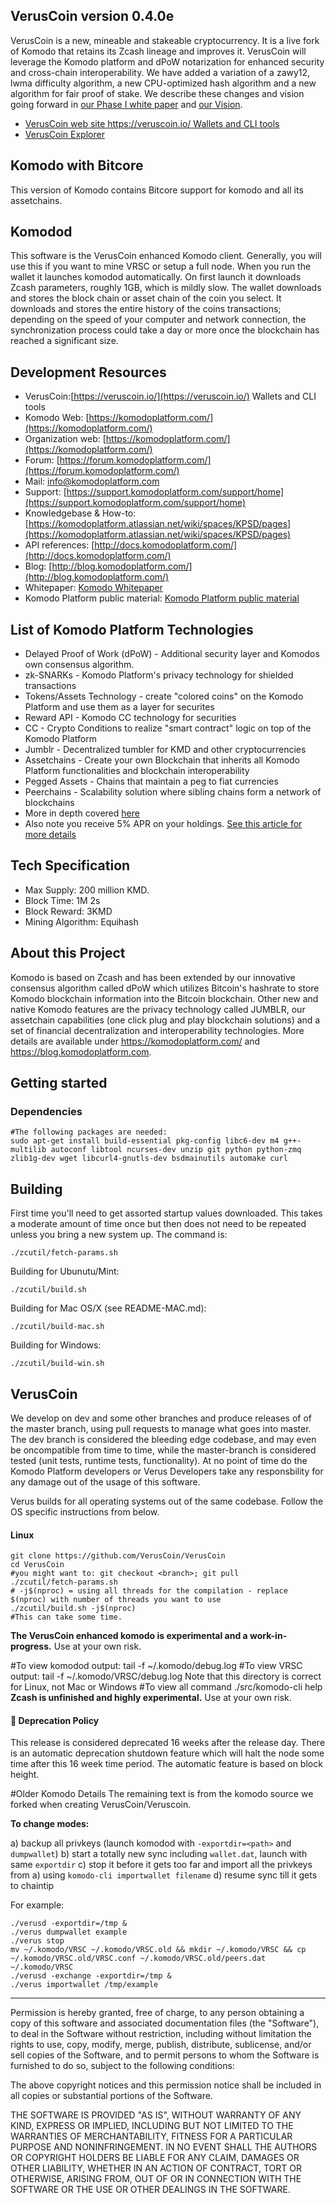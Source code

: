 ## VerusCoin version 0.4.0e

VerusCoin is a new, mineable and stakeable cryptocurrency. 
It is a live fork of Komodo that retains its Zcash lineage and improves it.
VerusCoin will leverage the Komodo platform and dPoW notarization for enhanced security 
and cross-chain interoperability. We have added a variation of a zawy12, lwma difficulty algorithm, a new CPU-optimized hash algorithm and a new algorithm for fair proof of stake.
We describe these changes and vision going forward in [our Phase I white paper](http://185.25.51.16/papers/VerusPhaseI.pdf) and [our Vision](http://185.25.51.16/papers/VerusVision.pdf).
- [VerusCoin web site https://veruscoin.io/ Wallets and CLI tools](https://veruscoin.io/)
- [VerusCoin Explorer](https://explorer.veruscoin.io/)


## Komodo with Bitcore
This version of Komodo contains Bitcore support for komodo and all its assetchains.

## Komodod
This software is the VerusCoin enhanced Komodo client. Generally, you will use this if you want to mine VRSC or setup a full node. When you run the wallet it launches komodod automatically. On first launch it downloads Zcash parameters, roughly 1GB, which is mildly slow.
The wallet downloads and stores the block chain or asset chain of the coin you select. It downloads and stores the entire history of the coins transactions; depending on the speed of your computer and network connection, the synchronization process could take a day or more once the blockchain has reached a significant size.

## Development Resources
- VerusCoin:[https://veruscoin.io/](https://veruscoin.io/) Wallets and CLI tools
- Komodo Web: [https://komodoplatform.com/](https://komodoplatform.com/)
- Organization web: [https://komodoplatform.com/](https://komodoplatform.com/)
- Forum: [https://forum.komodoplatform.com/](https://forum.komodoplatform.com/)
- Mail: [info@komodoplatform.com](mailto:info@komodoplatform.com)
- Support: [https://support.komodoplatform.com/support/home](https://support.komodoplatform.com/support/home)
- Knowledgebase & How-to: [https://komodoplatform.atlassian.net/wiki/spaces/KPSD/pages](https://komodoplatform.atlassian.net/wiki/spaces/KPSD/pages)
- API references: [http://docs.komodoplatform.com/](http://docs.komodoplatform.com/)
- Blog: [http://blog.komodoplatform.com/](http://blog.komodoplatform.com/)
- Whitepaper: [Komodo Whitepaper](https://komodoplatform.com/wp-content/uploads/2018/03/2018-03-12-Komodo-White-Paper-Full.pdf)
- Komodo Platform public material: [Komodo Platform public material](https://docs.google.com/document/d/1AbhWrtagu4vYdkl-vsWz-HSNyNvK-W-ZasHCqe7CZy0)

## List of Komodo Platform Technologies

- Delayed Proof of Work (dPoW) - Additional security layer and Komodos own consensus algorithm.
- zk-SNARKs - Komodo Platform's privacy technology for shielded transactions
- Tokens/Assets Technology - create "colored coins" on the Komodo Platform and use them as a layer for securites
- Reward API - Komodo CC technology for securities
- CC - Crypto Conditions to realize "smart contract" logic on top of the Komodo Platform
- Jumblr - Decentralized tumbler for KMD and other cryptocurrencies
- Assetchains - Create your own Blockchain that inherits all Komodo Platform functionalities and blockchain interoperability
- Pegged Assets - Chains that maintain a peg to fiat currencies
- Peerchains - Scalability solution where sibling chains form a network of blockchains
- More in depth covered [here](https://docs.google.com/document/d/1AbhWrtagu4vYdkl-vsWz-HSNyNvK-W-ZasHCqe7CZy0)
- Also note you receive 5% APR on your holdings.
[See this article for more details](https://komodoplatform.atlassian.net/wiki/spaces/KPSD/pages/20480015/Claim+KMD+Interest+in+Agama)

## Tech Specification
- Max Supply: 200 million KMD.
- Block Time: 1M 2s
- Block Reward: 3KMD
- Mining Algorithm: Equihash

## About this Project
Komodo is based on Zcash and has been extended by our innovative consensus algorithm called dPoW which utilizes Bitcoin's hashrate to store Komodo blockchain information into the Bitcoin blockchain. Other new and native Komodo features are the privacy technology called JUMBLR, our assetchain capabilities (one click plug and play blockchain solutions) and a set of financial decentralization and interoperability technologies. More details are available under https://komodoplatform.com/ and https://blog.komodoplatform.com.

## Getting started

### Dependencies

```shell
#The following packages are needed:
sudo apt-get install build-essential pkg-config libc6-dev m4 g++-multilib autoconf libtool ncurses-dev unzip git python python-zmq zlib1g-dev wget libcurl4-gnutls-dev bsdmainutils automake curl
```


Building
--------

First time you'll need to get assorted startup values downloaded. This takes a moderate amount of time once but then does not need to be repeated unless you bring a new system up. The command is:
```
./zcutil/fetch-params.sh
```
Building for Ubunutu/Mint:
```
./zcutil/build.sh
```
Building for Mac OS/X (see README-MAC.md):
```
./zcutil/build-mac.sh
```
Building for Windows:
```
./zcutil/build-win.sh
```
VerusCoin
------
We develop on dev and some other branches and produce releases of of the master branch, using pull requests to manage what goes into master. The dev branch is considered the bleeding edge codebase, and may even be oncompatible from time to time, while the master-branch is considered tested (unit tests, runtime tests, functionality). At no point of time do the Komodo Platform developers or Verus Developers take any responsbility for any damage out of the usage of this software. 

Verus builds for all operating systems out of the same codebase. Follow the OS specific instructions from below.

#### Linux
```shell
git clone https://github.com/VerusCoin/VerusCoin
cd VerusCoin
#you might want to: git checkout <branch>; git pull
./zcutil/fetch-params.sh
# -j$(nproc) = using all threads for the compilation - replace $(nproc) with number of threads you want to use
./zcutil/build.sh -j$(nproc)
#This can take some time.
```

**The VerusCoin enhanced komodo is experimental and a work-in-progress.** Use at your own risk.


#To view komodod output:
tail -f ~/.komodo/debug.log
#To view VRSC output:
tail -f ~/.komodo/VRSC/debug.log
Note that this directory is correct for Linux, not Mac or Windows
#To view all command
./src/komodo-cli help
**Zcash is unfinished and highly experimental.** Use at your own risk.

####  :ledger: Deprecation Policy

This release is considered deprecated 16 weeks after the release day. There
is an automatic deprecation shutdown feature which will halt the node some
time after this 16 week time period. The automatic feature is based on block
height.

#Older Komodo Details
The remaining text is from the komodo source we forked when creating VerusCoin/Veruscoin.

**To change modes:**

a) backup all privkeys (launch komodod with `-exportdir=<path>` and `dumpwallet`)
b) start a totally new sync including `wallet.dat`, launch with same `exportdir`
c) stop it before it gets too far and import all the privkeys from a) using `komodo-cli importwallet filename`
d) resume sync till it gets to chaintip

For example:
```shell
./verusd -exportdir=/tmp &
./verus dumpwallet example
./verus stop
mv ~/.komodo/VRSC ~/.komodo/VRSC.old && mkdir ~/.komodo/VRSC && cp ~/.komodo/VRSC.old/VRSC.conf ~/.komodo/VRSC.old/peers.dat ~/.komodo/VRSC
./verusd -exchange -exportdir=/tmp &
./verus importwallet /tmp/example
```
---


Permission is hereby granted, free of charge, to any person obtaining a copy of this software and associated documentation files (the "Software"), to deal in the Software without restriction, including without limitation the rights to use, copy, modify, merge, publish, distribute, sublicense, and/or sell copies of the Software, and to permit persons to whom the Software is furnished to do so, subject to the following conditions:

The above copyright notices and this permission notice shall be included in all copies or substantial portions of the Software.

THE SOFTWARE IS PROVIDED "AS IS", WITHOUT WARRANTY OF ANY KIND, EXPRESS OR IMPLIED, INCLUDING BUT NOT LIMITED TO THE WARRANTIES OF MERCHANTABILITY, FITNESS FOR A PARTICULAR PURPOSE AND NONINFRINGEMENT. IN NO EVENT SHALL THE AUTHORS OR COPYRIGHT HOLDERS BE LIABLE FOR ANY CLAIM, DAMAGES OR OTHER LIABILITY, WHETHER IN AN ACTION OF CONTRACT, TORT OR OTHERWISE, ARISING FROM, OUT OF OR IN CONNECTION WITH THE SOFTWARE OR THE USE OR OTHER DEALINGS IN THE SOFTWARE.
